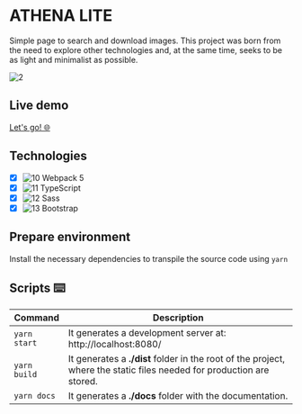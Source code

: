 # ATHENA LITE
Simple page to search and download images. This project was born from the need to explore other technologies and, at the same time, seeks to be as light and minimalist as possible.

![2](https://res.cloudinary.com/dqvjsgezk/image/upload/v1678800844/athena-lite-assets/mssbwkeiqadhqqk624at.gif)

## Live demo
[Let's go! 🌐](https://athena-lite-kv357.netlify.app/) 

## Technologies
- [X] ![10](https://res.cloudinary.com/dqvjsgezk/image/upload/v1678802237/common-assets/icons/rav2lbcgdnitakadmpsc.png) Webpack 5
- [X] ![11](https://i.ibb.co/hXmqN5t/typescript.png) TypeScript
- [X] ![12](https://i.ibb.co/Bq8HY9F/sass.png) Sass
- [X] ![13](https://i.ibb.co/H4RntNH/bootstrap.png) Bootstrap

## Prepare environment
Install the necessary dependencies to transpile the source code using `yarn`

## Scripts ⌨️
| Command      | Description |
| ----------- | ----------- |
| `yarn start` | It generates a development server at: http://localhost:8080/ |
| `yarn build` | It generates a **./dist** folder in the root of the project, where the static files needed for production are stored. |
| `yarn docs`  | It generates a **./docs** folder with the documentation.
